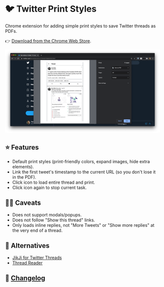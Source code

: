 # 🐦 Twitter Print Styles

Chrome extension for adding simple print styles to save Twitter threads as PDFs.

👉 [Download from the Chrome Web Store](https://chrome.google.com/webstore/detail/twitter-print-styles/bepilablapiogeghmjiopiaoikgdcgjo).

![](./screenshots/chrome-twitter-print-styles-v2-example.png)

## ⭐️ Features

- Default print styles (print-friendly colors, expand images, hide extra elements).
- Link the first tweet's timestamp to the current URL (so you don't lose it in the PDF).
- Click icon to load entire thread and print.
- Click icon again to stop current task.

## 🤷‍♂️ Caveats

- Does not support modals/popups.
- Does not follow "Show this thread" links.
- Only loads inline replies, not "More Tweets" or "Show more replies" at the very end of a thread.

## 👀 Alternatives

- [JikJi for Twitter Threads](https://jikji.pro)
- [Thread Reader](https://threadreaderapp.com)

## 📝 [Changelog](changelog.md)

